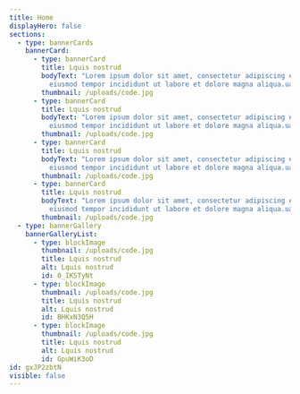 ```yaml
---
title: Home
displayHero: false
sections:
  - type: bannerCards
    bannerCard:
      - type: bannerCard
        title: Lquis nostrud
        bodyText: "Lorem ipsum dolor sit amet, consectetur adipiscing elit, sed do
          eiusmod tempor incididunt ut labore et dolore magna aliqua.uat. "
        thumbnail: /uploads/code.jpg
      - type: bannerCard
        title: Lquis nostrud
        bodyText: "Lorem ipsum dolor sit amet, consectetur adipiscing elit, sed do
          eiusmod tempor incididunt ut labore et dolore magna aliqua.uat. "
        thumbnail: /uploads/code.jpg
      - type: bannerCard
        title: Lquis nostrud
        bodyText: "Lorem ipsum dolor sit amet, consectetur adipiscing elit, sed do
          eiusmod tempor incididunt ut labore et dolore magna aliqua.uat. "
        thumbnail: /uploads/code.jpg
      - type: bannerCard
        title: Lquis nostrud
        bodyText: "Lorem ipsum dolor sit amet, consectetur adipiscing elit, sed do
          eiusmod tempor incididunt ut labore et dolore magna aliqua.uat. "
        thumbnail: /uploads/code.jpg
  - type: bannerGallery
    bannerGalleryList:
      - type: blockImage
        thumbnail: /uploads/code.jpg
        title: Lquis nostrud
        alt: Lquis nostrud
        id: 0_IKSTyNt
      - type: blockImage
        thumbnail: /uploads/code.jpg
        title: Lquis nostrud
        alt: Lquis nostrud
        id: BHKxN3Q5H
      - type: blockImage
        thumbnail: /uploads/code.jpg
        title: Lquis nostrud
        alt: Lquis nostrud
        id: GpuWiK3oD
id: gxJP2zbtN
visible: false
---
```

